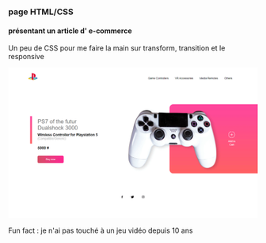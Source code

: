 ### page HTML/CSS
#### présentant un article d' e-commerce
Un peu de CSS pour me faire la main sur transform, transition et le responsive

![sreenshot](screenshot.gif)

Fun fact : je n'ai pas touché à un jeu vidéo depuis 10 ans